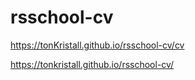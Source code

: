 # rsschool-cv
https://tonKristall.github.io/rsschool-cv/cv

https://tonkristall.github.io/rsschool-cv/
